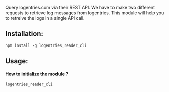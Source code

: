 Query logentries.com via their REST API. We have to make two different requests to 
retrieve log messages from logentries. This module will help you to retreive the logs
in a single API call.

## Installation: 
```npm install -g logentries_reader_cli```

## Usage:

#### How to initialize the module ?

```angular2
logentries_reader_cli 
```